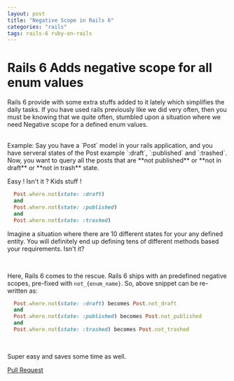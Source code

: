 ```yaml
---
layout: post
title: "Negative Scope in Rails 6"
categories: "rails"
tags: rails-6 ruby-on-rails
---
```


# Rails 6 Adds negative scope for all enum values

Rails 6 provide with some extra stuffs added to it lately which simplifies the daily tasks. If you have used rails previously like we did very often, then you must be knowing that we quite often, stumbled upon a situation where we need Negative scope for a defined enum values.

<br />
Example: Say you have a `Post` model in your rails application, and you have serveral states of the Post example `:draft`, `:published` and `:trashed`. Now, you want to query all the posts that are **not published** or **not in draft** or **not in trash** state.

<br />

Easy ! Isn't it ? Kids stuff !

```ruby
  Post.where.not(state: :draft)
  and
  Post.where.not(state: :published)
  and
  Post.where.not(state: :trashed)
```

Imagine a situation where there are 10 different states for your any defined entity. You will definitely end up defining tens of different methods based your requirements. Isn't it?

<br />

Here, Rails 6 comes to the rescue. Rails 6 ships with an predefined negative scopes, pre-fixed with `not_{enum_name}`. So, above snippet can be re-written as:

```ruby
  Post.where.not(state: :draft) becomes Post.not_draft
  and
  Post.where.not(state: :published) becomes Post.not_published
  and
  Post.where.not(state: :trashed) becomes Post.not_trashed
```
<br />

Super easy and saves some time as well.

[Pull Request](https://github.com/rails/rails/pull/35381/commits/c3d2a5be48aeef0f3beb49902b1fe1c3a8c42c19)

